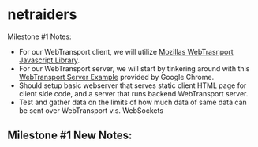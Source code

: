 # netraiders

Milestone #1 Notes:

- For our WebTransport client, we will utilize [Mozillas WebTrasnport Javascript Library](https://developer.mozilla.org/en-US/docs/Web/API/WebTransport). 
- For our WebTransport server, we will start by tinkering around with this [WebTransport Server Example](https://github.com/GoogleChrome/samples/blob/gh-pages/webtransport/webtransport_server.py) provided by Google Chrome.
- Should setup basic webserver that serves static client HTML page for client side code, and a server that runs backend WebTransport server.
- Test and gather data on the limits of how much data of same data can be sent over WebTransport v.s. WebSockets


Milestone #1 New Notes:
- 